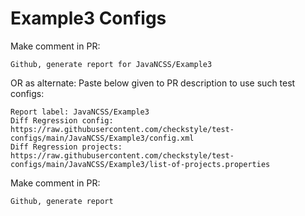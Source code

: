 # Example3 Configs
Make comment in PR:
```
Github, generate report for JavaNCSS/Example3
```
OR as alternate:
Paste below given to PR description to use such test configs:
```
Report label: JavaNCSS/Example3
Diff Regression config: https://raw.githubusercontent.com/checkstyle/test-configs/main/JavaNCSS/Example3/config.xml
Diff Regression projects: https://raw.githubusercontent.com/checkstyle/test-configs/main/JavaNCSS/Example3/list-of-projects.properties
```
Make comment in PR:
```
Github, generate report
```
